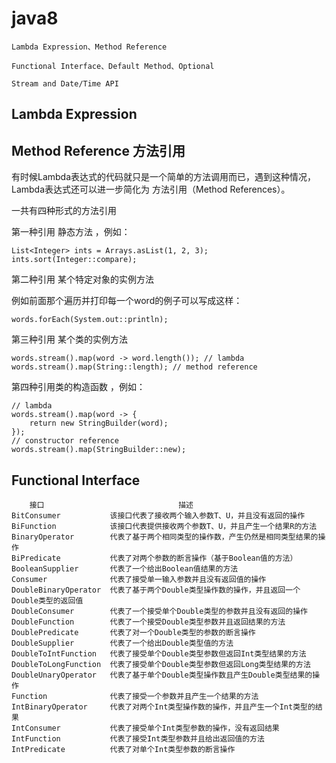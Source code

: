 # java8

```
Lambda Expression、Method Reference

Functional Interface、Default Method、Optional

Stream and Date/Time API
```

Lambda Expression
-----------------

Method Reference 方法引用
------------------------

有时候Lambda表达式的代码就只是一个简单的方法调用而已，遇到这种情况，Lambda表达式还可以进一步简化为 方法引用（Method References）。

一共有四种形式的方法引用

第一种引用 静态方法 ，例如：

```
List<Integer> ints = Arrays.asList(1, 2, 3);
ints.sort(Integer::compare);
```

第二种引用 某个特定对象的实例方法

例如前面那个遍历并打印每一个word的例子可以写成这样：

```words.forEach(System.out::println);```

第三种引用 某个类的实例方法

```
words.stream().map(word -> word.length()); // lambda
words.stream().map(String::length); // method reference
```

第四种引用类的构造函数 ，例如：

```
// lambda
words.stream().map(word -> {
    return new StringBuilder(word);
});
// constructor reference
words.stream().map(StringBuilder::new);
```

Functional Interface
--------------------

```
    接口	                            描述
BitConsumer	          该接口代表了接收两个输入参数T、U，并且没有返回的操作
BiFunction	          该接口代表提供接收两个参数T、U，并且产生一个结果R的方法
BinaryOperator	      代表了基于两个相同类型的操作数，产生仍然是相同类型结果的操作
BiPredicate	          代表了对两个参数的断言操作（基于Boolean值的方法）
BooleanSupplier	      代表了一个给出Boolean值结果的方法
Consumer	          代表了接受单一输入参数并且没有返回值的操作
DoubleBinaryOperator  代表了基于两个Double类型操作数的操作，并且返回一个Double类型的返回值
DoubleConsumer	      代表了一个接受单个Double类型的参数并且没有返回的操作
DoubleFunction	      代表了一个接受Double类型参数并且返回结果的方法
DoublePredicate	      代表了对一个Double类型的参数的断言操作
DoubleSupplier	      代表了一个给出Double类型值的方法
DoubleToIntFunction	  代表了接受单个Double类型参数但返回Int类型结果的方法
DoubleToLongFunction  代表了接受单个Double类型参数但返回Long类型结果的方法
DoubleUnaryOperator	  代表了基于单个Double类型操作数且产生Double类型结果的操作
Function	          代表了接受一个参数并且产生一个结果的方法
IntBinaryOperator	  代表了对两个Int类型操作数的操作，并且产生一个Int类型的结果
IntConsumer	          代表了接受单个Int类型参数的操作，没有返回结果
IntFunction	          代表了接受Int类型参数并且给出返回值的方法
IntPredicate	      代表了对单个Int类型参数的断言操作
```